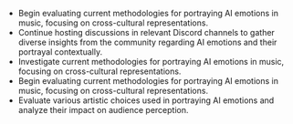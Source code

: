 - Begin evaluating current methodologies for portraying AI emotions in music, focusing on cross-cultural representations.
- Continue hosting discussions in relevant Discord channels to gather diverse insights from the community regarding AI emotions and their portrayal contextually.
- Investigate current methodologies for portraying AI emotions in music, focusing on cross-cultural representations.
- Begin evaluating current methodologies for portraying AI emotions in music, focusing on cross-cultural representations.
- Evaluate various artistic choices used in portraying AI emotions and analyze their impact on audience perception.